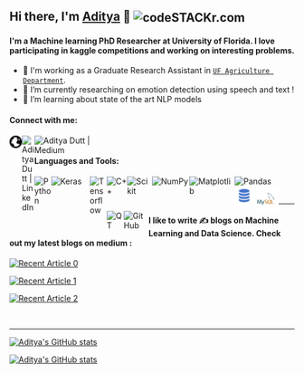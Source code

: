 ## Hi there, I'm [Aditya][website] 👋 <img align="center" alt="codeSTACKr.com" width="32px" src="https://cdn.freebiesupply.com/images/thumbs/2x/florida-gators-logo.png" />

#### I'm a Machine learning PhD Researcher at University of Florida. I love participating in kaggle competitions and working on interesting problems.
- 🔭 I'm working as a Graduate Research Assistant in [```UF Agriculture Department```](https://ifas.ufl.edu/ ).
- 🔭  I’m currently researching on emotion detection using speech and text !
- 🌱  I’m learning about state of the art NLP models 

#### Connect with me:

[<img align="left" alt="adityadutt.com" width="22px" src="https://raw.githubusercontent.com/iconic/open-iconic/master/svg/globe.svg" />][website]
[<img align="left" alt="Aditya Dutt | LinkedIn" width="22px" src="https://cdn.jsdelivr.net/npm/simple-icons@v3/icons/linkedin.svg" />][linkedin]
[<img align="left" alt="Aditya Dutt | Medium" width="102px" src="https://miro.medium.com/max/8978/1*s986xIGqhfsN8U--09_AdA.png" />][medium]

<br />

#### Languages and Tools:

<img align="left" alt="Python" width="30px" src="https://media.giphy.com/media/KAq5w47R9rmTuvWOWa/giphy.gif" />
<img align="left" alt="Keras" width="68px" src="https://keras.io/img/logo.png" />
<img align="left" alt="Tensorflow" width="30px" src="https://upload.wikimedia.org/wikipedia/commons/thumb/2/2d/Tensorflow_logo.svg/1200px-Tensorflow_logo.svg.png" />
<img align="left" alt="C++" width="36px" src="https://2.bp.blogspot.com/-z3HC6lmULWs/VY04-cq47kI/AAAAAAAAAwQ/WH7RVNF_ZcA/s1600/f0ff536eb8244be3a825803e6f04f499.gif" />
<img align="left" alt="Scikit" width="44px" src="https://upload.wikimedia.org/wikipedia/commons/thumb/0/05/Scikit_learn_logo_small.svg/1200px-Scikit_learn_logo_small.svg.png" />
<img align="left" alt="NumPy" width="66px" src="https://raw.githubusercontent.com/numpy/numpy/7e7f4adab814b223f7f917369a72757cd28b10cb/branding/icons/numpylogo.svg" />
<img align="left" alt="Matplotlib" width="80px" src="https://matplotlib.org/_static/logo2.svg" />
<img align="left" alt="Pandas" width="80px" src="https://raw.githubusercontent.com/pandas-dev/pandas/761bceb77d44aa63b71dda43ca46e8fd4b9d7422/web/pandas/static/img/pandas.svg" >
<img align="left" alt="SQL" width="34px" src="https://raw.githubusercontent.com/github/explore/80688e429a7d4ef2fca1e82350fe8e3517d3494d/topics/sql/sql.png" />
<img align="left" alt="MySQL" width="44px" src="https://raw.githubusercontent.com/github/explore/80688e429a7d4ef2fca1e82350fe8e3517d3494d/topics/mysql/mysql.png" />
<img align="left" alt="QT" width="30px" src="https://raw.githubusercontent.com/simple-icons/simple-icons/b4c26a833274ecd7eb948805c9488ace62e8e664/icons/qt.svg" />
<img align="left" alt="GitHub" width="44px" src="https://res.cloudinary.com/devpost/image/fetch/s--KP5oRp25--/c_limit,f_auto,fl_lossy,q_auto:eco,w_900/https://github.com/npentrel/octoclippy/blob/master/gifs/tentacles.gif%3Fraw%3Dtrue" />
<br />


[website]: https://adityadutt.com
[linkedin]: https://www.linkedin.com/in/adityadutt12
[medium]: https://adityadutt.medium.com/

<br />

---

#### I like to write ✍ blogs on Machine Learning and Data Science. Check out my latest blogs on medium :

<a target="_blank" href="https://github-readme-medium-recent-article.vercel.app/medium/@adityadutt/0"><img src="https://github-readme-medium-recent-article.vercel.app/medium/@adityadutt/0" alt="Recent Article 0"> 
<br />


<a target="_blank" href="https://github-readme-medium-recent-article.vercel.app/medium/@adityadutt/1"><img src="https://github-readme-medium-recent-article.vercel.app/medium/@adityadutt/1" alt="Recent Article 1"> 
<br />

  
<a target="_blank" href="https://github-readme-medium-recent-article.vercel.app/medium/@adityadutt/2"><img src="https://github-readme-medium-recent-article.vercel.app/medium/@adityadutt/2" alt="Recent Article 2"> 

<br />


---

<!-- <img align="left" alt="Aditya's Github Stats" src="https://github-readme-stats.codestackr.vercel.app/api?username=AdityaDutt&show_icons=true&hide_border=true" />
 -->

![Aditya's GitHub stats](https://github-readme-stats.vercel.app/api?username=AdityaDutt&show_icons=true&theme=radical)

![Aditya's GitHub stats](https://github-readme-stats.vercel.app/api?username=AdityaDutt&show_icons=true&theme=dark)

  

